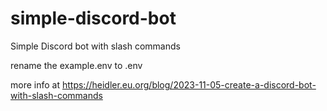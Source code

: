 # simple-discord-bot

Simple Discord bot with slash commands

rename the example.env to .env

more info at https://heidler.eu.org/blog/2023-11-05-create-a-discord-bot-with-slash-commands
